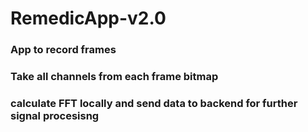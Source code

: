 # RemedicApp-v2.0

### App to record frames
### Take all channels from each frame bitmap
### calculate FFT locally and send data to backend for further signal procesisng
